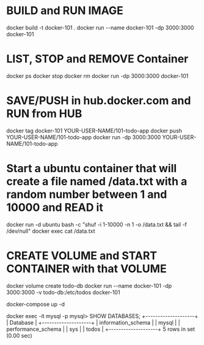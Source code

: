 # BUILD and RUN IMAGE 
docker build -t docker-101 .
docker run --name docker-101 -dp 3000:3000 docker-101

# LIST, STOP and REMOVE Container
docker ps
docker stop <the-container-id>
docker rm <the-container-id>
docker run -dp 3000:3000 docker-101

# SAVE/PUSH in hub.docker.com and RUN from HUB
docker tag docker-101 YOUR-USER-NAME/101-todo-app
docker push YOUR-USER-NAME/101-todo-app
docker run -dp 3000:3000 YOUR-USER-NAME/101-todo-app

# Start a ubuntu container that will create a file named /data.txt with a random number between 1 and 10000 and READ it
docker run -d ubuntu bash -c "shuf -i 1-10000 -n 1 -o /data.txt && tail -f /dev/null"
docker exec <container-id> cat /data.txt

# CREATE VOLUME and START CONTAINER with that VOLUME
docker volume create todo-db
docker run --name docker-101 -dp 3000:3000 -v todo-db:/etc/todos docker-101


docker-compose up -d

docker exec -it <mysql-container-id> mysql -p
mysql> SHOW DATABASES;
+--------------------+
| Database           |
+--------------------+
| information_schema |
| mysql              |
| performance_schema |
| sys                |
| todos              |
+--------------------+
5 rows in set (0.00 sec)
